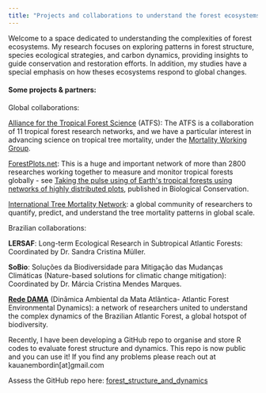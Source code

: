 ```yaml
---
title: "Projects and collaborations to understand the forest ecosystems 🌿" 
---
```


Welcome to a space dedicated to understanding the complexities of forest ecosystems. My research focuses on exploring patterns in forest structure, species ecological strategies, and carbon dynamics, providing insights to guide conservation and restoration efforts. In addition, my studies have a special emphasis on how theses ecosystems respond to global changes.

#### Some projects & partners:

Global collaborations:

[Alliance for the Tropical Forest Science](https://www.alliancetropicalforestscience.net/) (ATFS): The ATFS is a collaboration of 11 tropical forest research networks, and we have a particular interest in advancing science on tropical tree mortality, under the [Mortality Working Group](https://www.alliancetropicalforestscience.net/working-groups.html).

[ForestPlots.net](https://forestplots.net/): This is a huge and important network of more than 2800 researches working together to measure and monitor tropical forests globally - see [Taking the pulse using of Earth's tropical forests using networks of highly distributed plots](https://doi.org/10.1016/j.biocon.2020.108849), published in Biological Conservation.

[International Tree Mortality Network](https://www.tree-mortality.net/): a global community of researchers to quantify, predict, and understand the tree mortality patterns in global scale.

Brazilian collaborations:

**LERSAF**: Long-term Ecological Research in Subtropical Atlantic Forests: Coordinated by Dr. Sandra Cristina Müller.

**SoBio**: Soluções da Biodiversidade para Mitigação das Mudanças Climáticas (Nature-based solutions for climatic change mitigation): Coordinated by Dr. Márcia Cristina Mendes Marques.

[**Rede DAMA**](https://rededama.github.io/) (Dinâmica Ambiental da Mata Atlântica- Atlantic Forest Environmental Dynamics): a network of researchers united to understand the complex dynamics of the Brazilian Atlantic Forest, a global hotspot of biodiversity.

Recently, I have been developing a GitHub repo to organise and store R codes to evaluate forest structure and dynamics. This repo is now public and you can use it! If you find any problems please reach out at kauanembordin[at]gmail.com

Assess the GitHub repo here: <a href="https://github.com/kmbordin/forest_structure_and_dynamics" target="_blank"> forest_structure_and_dynamics </a></p>
